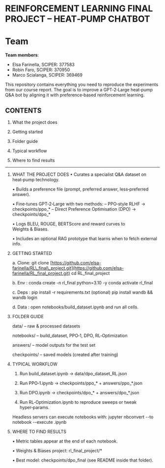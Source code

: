 # REINFORCEMENT LEARNING FINAL PROJECT – HEAT‑PUMP CHATBOT

# Team
**Team members**:
  - Elsa Farinella, SCIPER: 377583
  - Robin Faro, SCIPER: 370950
  - Marco Scialanga, SCIPER: 369469


This repository contains everything you need to reproduce the experiments from our course report.  The goal is to improve a GPT‑2‑Large heat‑pump Q\&A bot by aligning it with preference‑based reinforcement learning.

## CONTENTS

1. What the project does

2. Getting started

3. Folder guide

4. Typical workflow

5. Where to find results

---------------------------------------------------

1. WHAT THE PROJECT DOES
   • Curates a specialist Q\&A dataset on heat‑pump technology.
   
   • Builds a preference file (prompt, preferred answer, less‑preferred answer).
   
   • Fine‑tunes GPT‑2‑Large with two methods:
   – PPO‑style RLHF   → checkpoints/ppo\_\*
   – Direct Preference Optimisation (DPO) → checkpoints/dpo\_\*
   
   • Logs BLEU, ROUGE, BERTScore and reward curves to Weights & Biases.
   
   • Includes an optional RAG prototype that learns when to fetch external info.

2. GETTING STARTED
    
   a. Clone:   git clone [https://github.com/elsa-farinella/RL\_final\_project.git](https://github.com/elsa-farinella/RL_final_project.git)
   cd RL\_final\_project
   
   b. Env  :   conda create -n rl\_final python=3.10 -y
   conda activate rl\_final
   
   c. Deps :   pip install -r requirements.txt
   (optional) pip install wandb && wandb login
   
   d. Data :   open notebooks/build\_dataset.ipynb and run all cells.

3. FOLDER GUIDE
    
   data/        – raw & processed datasets 
   
   notebooks/   – build\_dataset, PPO‑1, DPO, RL‑Optimization 
   
   answers/     – model outputs for the test set
   
   checkpoints/ – saved models (created after training)

4. TYPICAL WORKFLOW

    1. Run build\_dataset.ipynb    → data/dpo\_dataset\_RL.json
       
    2. Run PPO‑1.ipynb            → checkpoints/ppo\_\*  + answers/ppo\_\*.json
   
    3. Run DPO.ipynb              → checkpoints/dpo\_\*  + answers/dpo\_\*.json
   
    4. Run RL‑Optimization.ipynb  to reproduce sweeps or tweak hyper‑params.

    Headless servers can execute notebooks with:
    jupyter nbconvert --to notebook --execute <notebook>.ipynb

5. WHERE TO FIND RESULTS
    
    • Metric tables appear at the end of each notebook.
   
    • Weights & Biases project: rl\_final\_project/\*
   
    • Best model: checkpoints/dpo\_final (see README inside that folder).

